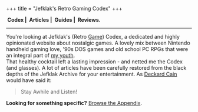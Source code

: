 +++
title = "Jefklak's Retro Gaming Codex"
+++

<strong><i class='fa fa-book'></i>&nbsp;Codex | <i class='fa fa-comments'></i>&nbsp;Articles | <i class='fa fa-gamepad'></i>&nbsp;Guides | <i class='fa fa-newspaper-o'></i>&nbsp;Reviews.</strong>
<hr/>

You're looking at Jefklak's (Retro [Game](/tags)) Codex, a dedicated and highly opinionated website about nostalgic games. A lovely mix between Nintendo handheld gaming love, '90s DOS games and old school PC RPGs that were an integral part of [my youth](/about). <br/>
That healthy cocktail left a lasting impression - and netted me the Codex (and glasses). A lot of articles have been carefully restored from the black depths of the Jefklak Archive for your entertainment. As [Deckard Cain](https://www.youtube.com/watch?v=tAVVy_x3Erg) would have said it: 

> Stay Awhile and Listen!

**Looking for something specific?** [Browse the Appendix](/tags).

